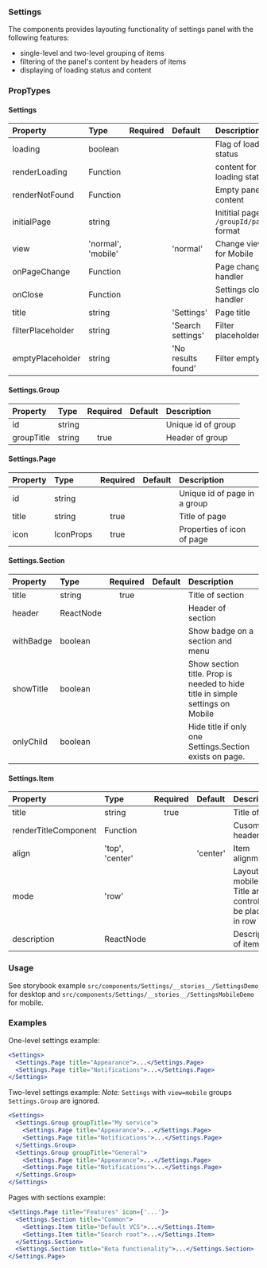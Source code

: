 ### Settings

The components provides layouting functionality of settings panel with the following features:

- single-level and two-level grouping of items
- filtering of the panel's content by headers of items
- displaying of loading status and content

### PropTypes

#### Settings

| Property          | Type               | Required | Default            | Description                                |
| :---------------- | :----------------- | :------: | :----------------- | :----------------------------------------- |
| loading           | boolean            |          |                    | Flag of loading status                     |
| renderLoading     | Function           |          |                    | content for loading status                 |
| renderNotFound    | Function           |          |                    | Empty panel content                        |
| initialPage       | string             |          |                    | Inititial page in `/groupId/pageId` format |
| view              | 'normal', 'mobile' |          | 'normal'           | Change view for Mobile                     |
| onPageChange      | Function           |          |                    | Page change handler                        |
| onClose           | Function           |          |                    | Settings close handler                     |
| title             | string             |          | 'Settings'         | Page title                                 |
| filterPlaceholder | string             |          | 'Search settings'  | Filter placeholder text                    |
| emptyPlaceholder  | string             |          | 'No results found' | Filter empty text                          |

#### Settings.Group

| Property   | Type   | Required | Default | Description        |
| :--------- | :----- | :------: | :------ | :----------------- |
| id         | string |          |         | Unique id of group |
| groupTitle | string |   true   |         | Header of group    |

#### Settings.Page

| Property | Type      | Required | Default | Description                  |
| :------- | :-------- | :------: | :------ | :--------------------------- |
| id       | string    |          |         | Unique id of page in a group |
| title    | string    |   true   |         | Title of page                |
| icon     | IconProps |   true   |         | Properties of icon of page   |

#### Settings.Section

| Property  | Type      | Required | Default | Description                                                                   |
| :-------- | :-------- | :------: | :------ | :---------------------------------------------------------------------------- |
| title     | string    |   true   |         | Title of section                                                              |
| header    | ReactNode |          |         | Header of section                                                             |
| withBadge | boolean   |          |         | Show badge on a section and menu                                              |
| showTitle | boolean   |          |         | Show section title. Prop is needed to hide title in simple settings on Mobile |
| onlyChild | boolean   |          |         | Hide title if only one Settings.Section exists on page.                       |

#### Settings.Item

| Property             | Type            | Required | Default  | Description                                                |
| :------------------- | :-------------- | :------: | :------- | :--------------------------------------------------------- |
| title                | string          |   true   |          | Title of item                                              |
| renderTitleComponent | Function        |          |          | Cusomt header of                                           |
| align                | 'top', 'center' |          | 'center' | Item alignment                                             |
| mode                 | 'row'           |          |          | Layout for mobile. Title and control will be placed in row |
| description          | ReactNode       |          |          | Description of item                                        |

### Usage

See storybook example `src/components/Settings/__stories__/SettingsDemo` for desktop and `src/components/Settings/__stories__/SettingsMobileDemo` for mobile.

### Examples

One-level settings example:

```jsx
<Settings>
  <Settings.Page title="Appearance">...</Settings.Page>
  <Settings.Page title="Notifications">...</Settings.Page>
</Settings>
```

Two-level settings example:
_Note:_ `Settings` with `view=mobile` groups `Settings.Group` are ignored.

```jsx
<Settings>
  <Settings.Group groupTitle="My service">
    <Settings.Page title="Appearance">...</Settings.Page>
    <Settings.Page title="Notifications">...</Settings.Page>
  </Settings.Group>
  <Settings.Group groupTitle="General">
    <Settings.Page title="Appearance">...</Settings.Page>
    <Settings.Page title="Notifications">...</Settings.Page>
  </Settings.Group>
</Settings>
```

Pages with sections example:

```jsx
<Settings.Page title="Features" icon={'...'}>
  <Settings.Section title="Common">
    <Settings.Item title="Default VCS">...</Settings.Item>
    <Settings.Item title="Search root">...</Settings.Item>
  </Settings.Section>
  <Settings.Section title="Beta functionality">...</Settings.Section>
</Settings.Page>
```
